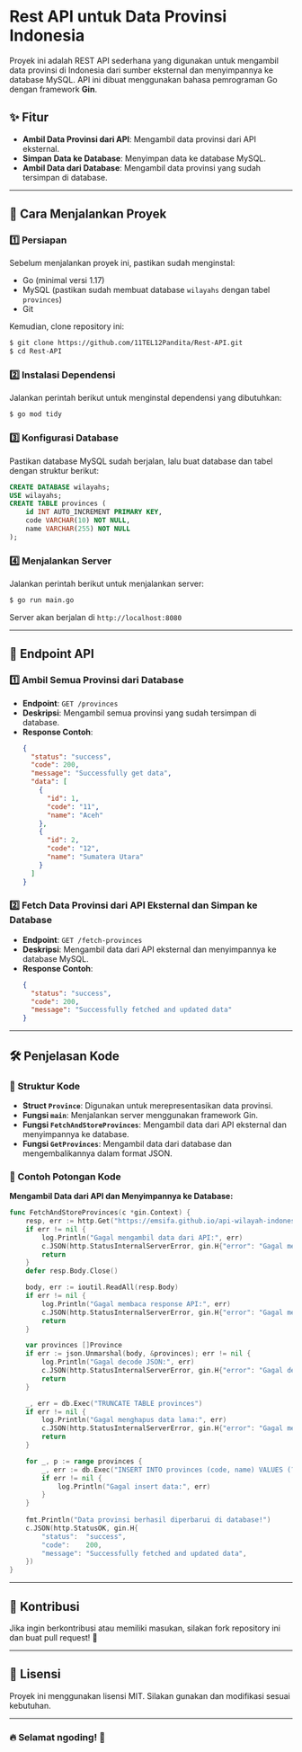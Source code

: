 # Rest API untuk Data Provinsi Indonesia

Proyek ini adalah REST API sederhana yang digunakan untuk mengambil data provinsi di Indonesia dari sumber eksternal dan menyimpannya ke database MySQL. API ini dibuat menggunakan bahasa pemrograman Go dengan framework **Gin**.

## ✨ Fitur
- **Ambil Data Provinsi dari API**: Mengambil data provinsi dari API eksternal.
- **Simpan Data ke Database**: Menyimpan data ke database MySQL.
- **Ambil Data dari Database**: Mengambil data provinsi yang sudah tersimpan di database.

---

## 🚀 Cara Menjalankan Proyek

### 1️⃣ Persiapan
Sebelum menjalankan proyek ini, pastikan sudah menginstal:
- Go (minimal versi 1.17)
- MySQL (pastikan sudah membuat database `wilayahs` dengan tabel `provinces`)
- Git

Kemudian, clone repository ini:
```sh
$ git clone https://github.com/11TEL12Pandita/Rest-API.git
$ cd Rest-API
```

### 2️⃣ Instalasi Dependensi
Jalankan perintah berikut untuk menginstal dependensi yang dibutuhkan:
```sh
$ go mod tidy
```

### 3️⃣ Konfigurasi Database
Pastikan database MySQL sudah berjalan, lalu buat database dan tabel dengan struktur berikut:
```sql
CREATE DATABASE wilayahs;
USE wilayahs;
CREATE TABLE provinces (
    id INT AUTO_INCREMENT PRIMARY KEY,
    code VARCHAR(10) NOT NULL,
    name VARCHAR(255) NOT NULL
);
```

### 4️⃣ Menjalankan Server
Jalankan perintah berikut untuk menjalankan server:
```sh
$ go run main.go
```
Server akan berjalan di `http://localhost:8080`

---

## 🔗 Endpoint API

### 1️⃣ Ambil Semua Provinsi dari Database
- **Endpoint**: `GET /provinces`
- **Deskripsi**: Mengambil semua provinsi yang sudah tersimpan di database.
- **Response Contoh**:
  ```json
  {
    "status": "success",
    "code": 200,
    "message": "Successfully get data",
    "data": [
      {
        "id": 1,
        "code": "11",
        "name": "Aceh"
      },
      {
        "id": 2,
        "code": "12",
        "name": "Sumatera Utara"
      }
    ]
  }
  ```

### 2️⃣ Fetch Data Provinsi dari API Eksternal dan Simpan ke Database
- **Endpoint**: `GET /fetch-provinces`
- **Deskripsi**: Mengambil data dari API eksternal dan menyimpannya ke database MySQL.
- **Response Contoh**:
  ```json
  {
    "status": "success",
    "code": 200,
    "message": "Successfully fetched and updated data"
  }
  ```

---

## 🛠 Penjelasan Kode

### 📌 Struktur Kode
- **Struct `Province`**: Digunakan untuk merepresentasikan data provinsi.
- **Fungsi `main`**: Menjalankan server menggunakan framework Gin.
- **Fungsi `FetchAndStoreProvinces`**: Mengambil data dari API eksternal dan menyimpannya ke database.
- **Fungsi `GetProvinces`**: Mengambil data dari database dan mengembalikannya dalam format JSON.

### 📝 Contoh Potongan Kode
**Mengambil Data dari API dan Menyimpannya ke Database:**
```go
func FetchAndStoreProvinces(c *gin.Context) {
    resp, err := http.Get("https://emsifa.github.io/api-wilayah-indonesia/api/provinces.json")
    if err != nil {
        log.Println("Gagal mengambil data dari API:", err)
        c.JSON(http.StatusInternalServerError, gin.H{"error": "Gagal mengambil data dari API"})
        return
    }
    defer resp.Body.Close()

    body, err := ioutil.ReadAll(resp.Body)
    if err != nil {
        log.Println("Gagal membaca response API:", err)
        c.JSON(http.StatusInternalServerError, gin.H{"error": "Gagal membaca response API"})
        return
    }

    var provinces []Province
    if err := json.Unmarshal(body, &provinces); err != nil {
        log.Println("Gagal decode JSON:", err)
        c.JSON(http.StatusInternalServerError, gin.H{"error": "Gagal decode JSON"})
        return
    }

    _, err = db.Exec("TRUNCATE TABLE provinces")
    if err != nil {
        log.Println("Gagal menghapus data lama:", err)
        c.JSON(http.StatusInternalServerError, gin.H{"error": "Gagal menghapus data lama"})
        return
    }

    for _, p := range provinces {
        _, err := db.Exec("INSERT INTO provinces (code, name) VALUES (?, ?)", p.Code, p.Name)
        if err != nil {
            log.Println("Gagal insert data:", err)
        }
    }
    
    fmt.Println("Data provinsi berhasil diperbarui di database!")
    c.JSON(http.StatusOK, gin.H{
        "status":  "success",
        "code":    200,
        "message": "Successfully fetched and updated data",
    })
}
```

---

## 🤝 Kontribusi
Jika ingin berkontribusi atau memiliki masukan, silakan fork repository ini dan buat pull request! 🚀

---

## 📜 Lisensi
Proyek ini menggunakan lisensi MIT. Silakan gunakan dan modifikasi sesuai kebutuhan.

---

### 🔥 Selamat ngoding! 🚀

